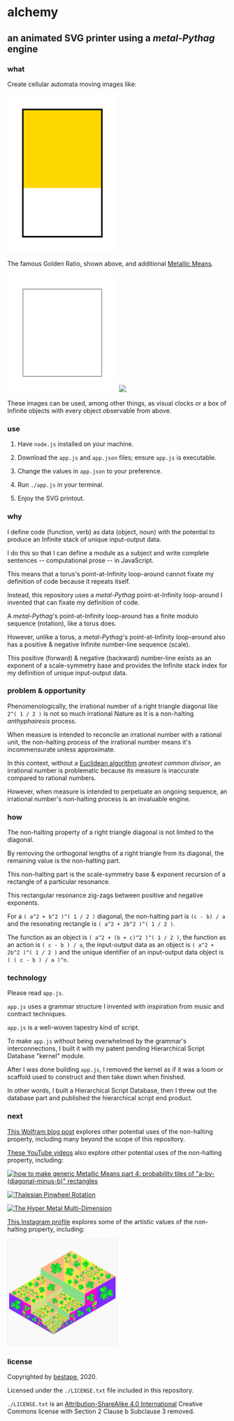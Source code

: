 # alchemy

## an animated SVG printer using a *metal-Pythag* engine

### what

Create cellular automata moving images like:

<img src="https://github.com/bestape/alchemy/blob/master/images/100by50.svg?raw=true" width="50%" >

The famous Golden Ratio, shown above, and additional [Metallic Means](https://verasmathematicworld.org/). 

<img src="https://github.com/bestape/alchemy/blob/master/images/500by50.svg?raw=true" width="50%" >

<img src="https://github.com/bestape/alchemy/blob/master/images/2000by50.svg?raw=true" width="50%" >

These images can be used, among other things, as visual clocks or a box of Infinite objects with every object observable from above. 

### use

1. Have `node.js` installed on your machine.

2. Download the `app.js` and `app.json` files; ensure `app.js` is executable.

3. Change the values in `app.json` to your preference. 

4. Run `./app.js` in your terminal.

5. Enjoy the SVG printout.

### why

I define code (function, verb) as data (object, noun) with the potential to produce an Infinite stack of unique input-output data.

I do this so that I can define a module as a subject and write complete sentences -- computational prose -- in JavaScript.

This means that a torus's point-at-Infinity loop-around cannot fixate my definition of code because it repeats itself.

Instead, this repository uses a *metal-Pythag* point-at-Infinity loop-around I invented that can fixate my definition of code.

A *metal-Pythag*'s point-at-Infinity loop-around has a finite modulo sequence (rotation), like a torus does.

However, unlike a torus, a *metal-Pythag*'s point-at-Infinity loop-around also has a positive & negative Infinite number-line sequence (scale).

This positive (forward) & negative (backward) number-line exists as an exponent of a scale-symmetry base and provides the Infinite stack index for my definition of unique input-output data.

### problem & opportunity 

Phenomenologically, the irrational number of a right triangle diagonal like `2^( 1 / 2 )` is not so much irrational Nature as it is a non-halting *anthyphairesis* process.

When measure is intended to reconcile an irrational number with a rational unit, the non-halting process of the irrational number means it's incommensurate unless approximate.

In this context, without a [Euclidean algorithm](https://en.wikipedia.org/wiki/Euclidean_algorithm#/media/File:Euclidean_algorithm_1071_462.gif) *greatest common divisor*, an irrational number is problematic because its measure is inaccurate compared to rational numbers.

However, when measure is intended to perpetuate an ongoing sequence, an irrational number's non-halting process is an invaluable engine.

### how

The non-halting property of a right triangle diagonal is not limited to the diagonal.

By removing the orthogonal lengths of a right triangle from its diagonal, the remaining value is the non-halting part.

This non-halting part is the scale-symmetry base & exponent recursion of a rectangle of a particular resonance.

This rectangular resonance zig-zags between positive and negative exponents. 

For a `( a^2 + b^2 )^( 1 / 2 )` diagonal, the non-halting part is `(c - b) / a` and the resonating rectangle is `( a^2 + 2b^2 )^( 1 / 2 )`.

The function as an object is `( a^2 + (b + c)^2 )^( 1 / 2 )`, the function as an action is `( c - b ) / a`, the input-output data as an object is `( a^2 + 2b^2 )^( 1 / 2 )` and the unique identifier of an input-output data object is `( ( c - b ) / a )^n`.

### technology

Please read `app.js`.

`app.js` uses a grammar structure I invented with inspiration from music and contract techniques. 

`app.js` is a well-woven tapestry kind of script.

To make `app.js` without being overwhelmed by the grammar's interconnections, I built it with my patent pending Hierarchical Script Database "kernel" module.

After I was done building `app.js`, I removed the kernel as if it was a loom or scaffold used to construct and then take down when finished.

In other words, I built a Hierarchical Script Database, then I threw out the database part and published the hierarchical script end product.

### next

[This Wolfram blog post](https://community.wolfram.com/groups/-/m/t/1719229) explores other potential uses of the non-halting property, including many beyond the scope of this repository.

[These YouTube videos](https://www.youtube.com/playlist?list=PLL0gyjXno6ehsPQI3heOW21iPpggmDIWe) also explore other potential uses of the non-halting property, including:

[![how to make generic Metallic Means part 4: probability tiles of "a-by-(diagonal-minus-b)" rectangles](https://img.youtube.com/vi/d83iVzpaHPc/0.jpg)](https://www.youtube.com/watch?v=d83iVzpaHPc&list=PLL0gyjXno6ehsPQI3heOW21iPpggmDIWe)

[![Thalesian Pinwheel Rotation](https://img.youtube.com/vi/s2_8grzsYvw/0.jpg)](https://www.youtube.com/watch?v=s2_8grzsYvw&list=PLL0gyjXno6ehsPQI3heOW21iPpggmDIWe)

[![The Hyper Metal Multi-Dimension](https://img.youtube.com/vi/I84qsslRH8w/0.jpg)](https://www.youtube.com/watch?v=I84qsslRH8w&list=PLL0gyjXno6ehsPQI3heOW21iPpggmDIWe)

[This Instagram profile](https://www.instagram.com/bestape/) explores some of the artistic values of the non-halting property, including:

<img src="https://github.com/bestape/alchemy/blob/master/images/lucky.png?raw=true" width="50%" >

### license

Copyrighted by [bestape](mailto:alchemy.github.bestape@besta.pe), 2020.

Licensed under the `./LICENSE.txt` file included in this repository.

`./LICENSE.txt` is an [Attribution-ShareAlike 4.0 International](https://choosealicense.com/licenses/cc-by-sa-4.0/#) Creative Commons license with Section 2 Clause b Subclause 3 removed.
